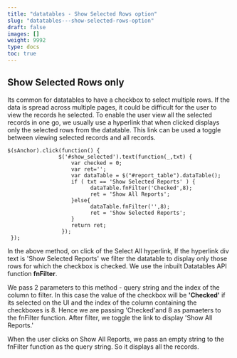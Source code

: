 ```yaml
---
title: "datatables - Show Selected Rows option"
slug: "datatables---show-selected-rows-option"
draft: false
images: []
weight: 9992
type: docs
toc: true
---
```


## Show Selected Rows only
Its common for datatables to have a checkbox to select multiple rows. If the data is spread across multiple pages, it could be difficult for the user to view the records he selected. To enable the user view all the selected records in one go, we usually use a hyperlink that when clicked displays only the selected rows from the datatable. This link can be used a toggle between viewing selected records and all records.  

    $(sAnchor).click(function() {
                    $('#show_selected').text(function(_,txt) {
                        var checked = 0;
                        var ret='';
                        var dataTable = $("#report_table").dataTable();
                        if ( txt == 'Show Selected Reports' ) {
                              dataTable.fnFilter('Checked',8);
                              ret = 'Show All Reports';
                        }else{
                              dataTable.fnFilter('',8);
                              ret = 'Show Selected Reports';
                        }
                        return ret;
                     });
     });

In the above method, on click of the Select All hyperlink, If the hyperlink div text is 'Show Selected Reports' we filter the datatable to display only those rows for which the checkbox is checked. We use the inbuilt Datatables API function **fnFilter**. 

We pass 2 parameters to this method - query string and the index of the column to filter. In this case the value of the checkbox will be **'Checked'** if its selected on the UI and the index of the column containing the checkboxes is 8. Hence we are passing 'Checked'and 8 as pamaeters to the fnFilter function. After filter, we toggle the link to display 'Show All Reports.' 

When the user clicks on Show All Reports, we pass an empty string to the fnFilter function as the query string. So it displays all the records. 

